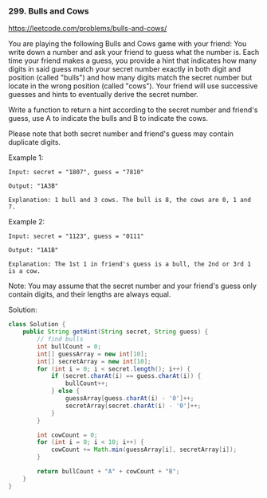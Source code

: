 ### 299. Bulls and Cows
https://leetcode.com/problems/bulls-and-cows/

You are playing the following Bulls and Cows game with your friend: You write down a number and ask your friend to guess what the number is. Each time your friend makes a guess, you provide a hint that indicates how many digits in said guess match your secret number exactly in both digit and position (called "bulls") and how many digits match the secret number but locate in the wrong position (called "cows"). Your friend will use successive guesses and hints to eventually derive the secret number.

Write a function to return a hint according to the secret number and friend's guess, use A to indicate the bulls and B to indicate the cows. 

Please note that both secret number and friend's guess may contain duplicate digits.

Example 1:
```
Input: secret = "1807", guess = "7810"

Output: "1A3B"

Explanation: 1 bull and 3 cows. The bull is 8, the cows are 0, 1 and 7.
```
Example 2:
```
Input: secret = "1123", guess = "0111"

Output: "1A1B"

Explanation: The 1st 1 in friend's guess is a bull, the 2nd or 3rd 1 is a cow.
```
Note: You may assume that the secret number and your friend's guess only contain digits, and their lengths are always equal.

Solution:
```java
class Solution {
    public String getHint(String secret, String guess) {
        // find bulls
        int bullCount = 0;
        int[] guessArray = new int[10];
        int[] secretArray = new int[10];
        for (int i = 0; i < secret.length(); i++) {
            if (secret.charAt(i) == guess.charAt(i)) {
                bullCount++;
            } else {
                guessArray[guess.charAt(i) - '0']++;
                secretArray[secret.charAt(i) - '0']++;
            }
        }

        int cowCount = 0;
        for (int i = 0; i < 10; i++) {
            cowCount += Math.min(guessArray[i], secretArray[i]);
        }

        return bullCount + "A" + cowCount + "B";
    }
}
```